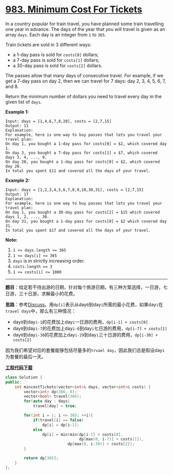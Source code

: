 # [983. Minimum Cost For Tickets](https://leetcode.com/problems/minimum-cost-for-tickets/)

In a country popular for train travel, you have planned some train travelling one year in advance.  The days of the year that you will travel is given as an array `days`.  Each day is an integer from `1` to `365`.

Train tickets are sold in 3 different ways:

- a 1-day pass is sold for `costs[0]` dollars;
- a 7-day pass is sold for `costs[1]` dollars;
- a 30-day pass is sold for `costs[2]` dollars.

The passes allow that many days of consecutive travel.  For example, if we get a 7-day pass on day 2, then we can travel for 7 days: day 2, 3, 4, 5, 6, 7, and 8.

Return the minimum number of dollars you need to travel every day in the given list of `days`.

 **Example 1:**

```
Input: days = [1,4,6,7,8,20], costs = [2,7,15]
Output: 11
Explanation:
For example, here is one way to buy passes that lets you travel your travel plan:
On day 1, you bought a 1-day pass for costs[0] = $2, which covered day 1.
On day 3, you bought a 7-day pass for costs[1] = $7, which covered days 3, 4, ..., 9.
On day 20, you bought a 1-day pass for costs[0] = $2, which covered day 20.
In total you spent $11 and covered all the days of your travel.
```

**Example 2:**

```
Input: days = [1,2,3,4,5,6,7,8,9,10,30,31], costs = [2,7,15]
Output: 17
Explanation:
For example, here is one way to buy passes that lets you travel your travel plan:
On day 1, you bought a 30-day pass for costs[2] = $15 which covered days 1, 2, ..., 30.
On day 31, you bought a 1-day pass for costs[0] = $2 which covered day 31.
In total you spent $17 and covered all the days of your travel.
```

 **Note:**

1. `1 <= days.length <= 365`
2. `1 <= days[i] <= 365`
3. `days` is in strictly increasing order.
4. `costs.length == 3`
5. `1 <= costs[i] <= 1000`

-----

**题目**：给定若干待出游的日期，针对每个旅游日期，有三种方案选择，一日游，七日游，三十日游，求解最小的花费。

**思路**：参考[Discuss](https://leetcode.com/problems/minimum-cost-for-tickets/discuss/226659/Two-DP-solutions-with-pictures)。用`dp[i]`表示从day`0`到day`i`所需的最小花费，如果day`i`在`travel days`中，那么有三种情况：

- day`0`到day`i-1`的花费加上day`i`一日游的费用，`dp[i-1] + costs[0]`
- day`0`到day`i-7`的花费加上day`i-6`到day`i`七日游的费用，`dp[i-7] + costs[1]`
- day`0`到day`i-30`的花费加上day`i-29`到day`i`三十日游的费用，`dp[i-30] + costs[2]`

因为我们希望对应的套餐能够包括尽量多的`trvael day`，因此我们总是假设day`i`为套餐的最后一天。

[**工程代码下载**](https://github.com/shenkh/leetcode)

```cpp
class Solution {
public:
    int mincostTickets(vector<int>& days, vector<int>& costs) {
        vector<int> dp(366, 0);
        vector<bool> travel(366);
        for(auto day : days)
            travel[day] = true;

        for(int i = 1; i <= 365; ++i){
            if(travel[i] == false)
                dp[i] = dp[i-1];
            else
                dp[i] = min(min(dp[i-1] + costs[0],
                                dp[max(0, i-7)] + costs[1]),
                           dp[max(0, i-30)] + costs[2]);
        }

        return dp[365];
    }
};
```
